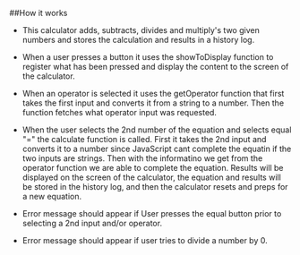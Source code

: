 ##How it works 

- This calculator adds, subtracts, divides and multiply's two given numbers and stores the calculation and results in a history log. 

- When a user presses a button it uses the showToDisplay function to register what has been pressed and display the content to the screen of the calculator.

- When an operator is selected it uses the getOperator function that first takes the first input and converts it from a string to a number. Then the function fetches what operator input was requested.

- When the user selects the 2nd number of the equation and selects equal "=" the calculate function is called. First it takes the 2nd input and converts it to a number since JavaScript cant complete the equatin if the two inputs are strings. Then with the informatino we get from the operator function we are able to complete the equation. Results will be displayed on the screen of the calculator, the equation and results will be stored in the history log, and then the calculator resets and preps for a new equation.

- Error message should appear if User presses the equal button prior to selecting a 2nd input and/or operator.

- Error message should appear if user tries to divide a number by 0. 

